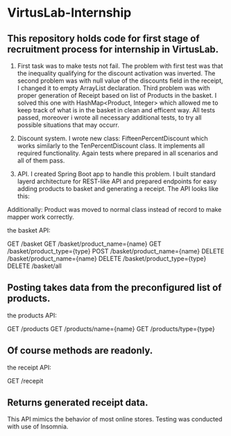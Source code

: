 # VirtusLab-Internship
This repository holds code for first stage of recruitment process for internship in VirtusLab.
---
1. First task was to make tests not fail. The problem with first test was that the inequality qualifying for the discount activation was inverted. The second problem was with null value of the discounts field in the receipt, I changed it to empty ArrayList declaration. Third problem was with proper generation of Receipt based on list of Products in the basket. I solved this one with HashMap<Product, Integer> which allowed me to keep track of what is in the basket in clean and efficent way. All tests passed, moreover i wrote all necessary additional tests, to try all possible situations that may occurr.

2. Discount system. I wrote new class: FifteenPercentDiscount which works similarly to the TenPercentDiscount class. It implements all required functionality. Again tests where prepared in all scenarios and all of them pass.

3. API. I created Spring Boot app to handle this problem. I built standard layerd architecture for REST-like API and prepared endpoints for easy adding products to basket and generating a receipt. The API looks like this:

Additionally: Product was moved to normal class instead of record to make mapper work correctly.

the basket API:

GET     /basket
GET     /basket/product_name={name}
GET     /basket/product_type={type}
POST    /basket/product_name={name}
DELETE  /basket/product_name={name}
DELETE  /basket/product_type={type}
DELETE  /basket/all

Posting takes data from the preconfigured list of products.
---

the products API:

GET     /products
GET     /products/name={name}
GET     /products/type={type}

Of course methods are readonly.
---

the receipt API:

GET /recepit

Returns generated receipt data.
---

This API mimics the behavior of most online stores. Testing was conducted with use of Insomnia.
